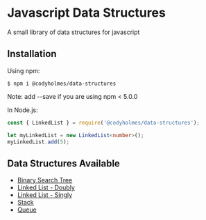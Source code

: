 # Javascript Data Structures

A small library of data structures for javascript

## Installation

Using npm:

```shell
$ npm i @codyholmes/data-structures
```

Note: add --save if you are using npm < 5.0.0

In Node.js:

```ts
const { LinkedList } = require('@codyholmes/data-structures');

let myLinkedList = new LinkedList<number>();
myLinkedList.add(5);
```

## Data Structures Available

- [Binary Search Tree](src/data-structures/BinarySearchTree/)
- [Linked List - Doubly](src/data-structures/DoublyLinkedList/)
- [Linked List - Singly](src/data-structures/LinkedList/)
- [Stack](src/data-structures/Stack/)
- [Queue](src/data-structures/Queue/)
